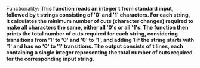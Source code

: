 Functionality: **This function reads an integer t from standard input, followed by t strings consisting of '0' and '1' characters. For each string, it calculates the minimum number of cuts (character changes) required to make all characters the same, either all '0's or all '1's. The function then prints the total number of cuts required for each string, considering transitions from '1' to '0' and '0' to '1', and adding 1 if the string starts with '1' and has no '0' to '1' transitions. The output consists of t lines, each containing a single integer representing the total number of cuts required for the corresponding input string.**